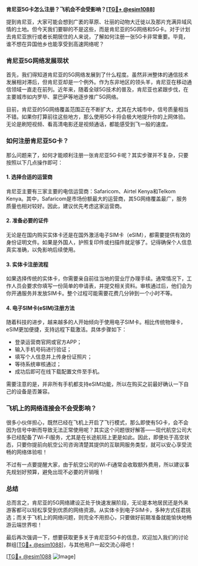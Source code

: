 **肯尼亚5G卡怎么注册？飞机会不会受影响？[[TG💪+ @esim1088](https://t.me/s/esim1088)]**

提到肯尼亚，大家可能会想到广袤的草原、壮丽的动物大迁徙以及那片充满异域风情的土地。但今天我们要聊的不是这些，而是肯尼亚的5G网络和5G卡。对于计划去肯尼亚旅行或者长期居住的人来说，了解如何注册一张5G卡非常重要。毕竟，谁不想在异国他乡也能享受到高速网络呢？

### 肯尼亚5G网络发展现状

首先，我们得知道肯尼亚的5G网络发展到了什么程度。虽然非洲整体的通信技术发展相对滞后，但肯尼亚却是一个例外。作为东非地区的领头羊，肯尼亚在移动通信领域一直走在前列。近年来，随着全球5G技术的普及，肯尼亚也紧跟步伐，在主要城市如内罗毕、蒙巴萨等地逐步推广5G网络。

目前，肯尼亚的5G网络覆盖范围正在不断扩大，尤其在大城市中，信号质量相当不错。如果你打算前往这些地方，那么使用5G卡将会极大地提升你的上网体验。无论是刷短视频、看高清电影还是视频通话，都能感受到飞一般的速度。

### 如何注册肯尼亚5G卡？

那么问题来了，如何才能顺利注册一张肯尼亚5G卡呢？其实步骤并不复杂，只要按照以下几点操作即可：

#### 1. 选择合适的运营商
肯尼亚主要有三家主要的电信运营商：Safaricom、Airtel Kenya和Telkom Kenya。其中，Safaricom是市场份额最大的运营商，其5G网络覆盖最广，服务质量也相对较好。因此，建议优先考虑这家运营商。

#### 2. 准备必要的证件
无论是在国内购买实体卡还是在国外激活电子SIM卡（eSIM），都需要提供有效的身份证明文件。如果是外国人，护照复印件或扫描件就足够了。记得确保个人信息真实准确，以免影响后续使用。

#### 3. 实体卡注册流程
如果选择传统的实体卡，你需要亲自前往当地的营业厅办理手续。通常情况下，工作人员会要求你填写一份简单的申请表，并提交相关资料。审核通过后，他们会为你开通服务并发放SIM卡。整个过程可能需要花费几分钟到一个小时不等。

#### 4. 电子SIM卡(eSIM)注册方法
随着科技的进步，越来越多的人开始倾向于使用电子SIM卡。相比传统物理卡，eSIM更加便捷，支持远程下载激活。具体步骤如下：
- 登录运营商官网或官方APP；
- 输入手机号码进行验证；
- 填写个人信息并上传身份证照片；
- 等待系统审核通过；
- 成功后即可在线下载配置文件至手机。

需要注意的是，并非所有手机都支持eSIM功能，所以在购买之前最好确认一下自己的设备是否兼容。

### 飞机上的网络连接会不会受影响？

很多小伙伴担心，既然已经在飞机上开启了飞行模式，那么即使有5G卡，会不会因为信号中断而导致无法正常使用呢？其实这个问题很好解答——现代航空公司大多已经配备了Wi-Fi服务，尤其是在长途航班上更是如此。因此，即便处于高空状态，只要你提前向航空公司咨询清楚其提供的互联网服务类型，就可以安心享受流畅的网络体验啦！

不过有一点要提醒大家，由于航空公司的Wi-Fi通常会收取额外费用，所以建议事先规划好预算，避免出现不必要的开销哦！

### 总结

总而言之，肯尼亚的5G网络建设正处于快速发展阶段，无论是本地居民还是外来游客都可以轻松享受到优质的网络资源。从实体卡到电子SIM卡，多种方式任君挑选；而关于飞机上的网络问题，则完全不用担心，只要做好前期准备就能愉快地畅游云端世界啦！

最后再次强调一下，想要获取更多关于肯尼亚5G卡的信息，欢迎加入我们的讨论群组[[TG💪+ @esim1088](https://t.me/s/esim1088)]，与其他用户一起交流心得吧！

[[TG💪+ @esim1088](https://t.me/s/esim1088) ![Image](https://i.postimg.cc/4NQfJmqS/Snipaste-2025-05-13-00-14-12.png)]